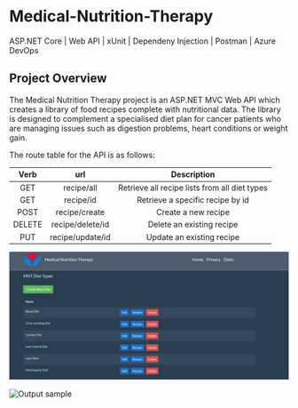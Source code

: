 # Medical-Nutrition-Therapy
ASP.NET Core | Web API | xUnit | Dependeny Injection | Postman | Azure DevOps

## Project Overview
The Medical Nutrition Therapy project is an ASP.NET MVC Web API which creates a library of food recipes complete with nutritional data. The library is designed to complement a specialised diet plan for cancer patients who are managing issues such as digestion problems, heart conditions or weight gain.

The route table for the API is as follows:

| Verb   | url                     |                      Description                               |
|:------:|:-----------------------:|:--------------------------------------------------------------:|
| GET    | recipe/all              | Retrieve all recipe lists from all diet types                  |
| GET    | recipe/id               | Retrieve a specific recipe by id                               |
| POST   | recipe/create           | Create a new recipe                                            |
| DELETE | recipe/delete/id        | Delete an existing recipe                                      |
| PUT    | recipe/update/id        | Update an existing recipe                                      |

![Output_sample](https://github.com/Mike-Wilkins/Medical-Nutrition-Therapy/blob/master/MNT_Demo.gif)

![Output sample](https://github.com/Mike-Wilkins/Medical-Nutrition-Therapy/blob/master/TissueSampleApp2.gif)
